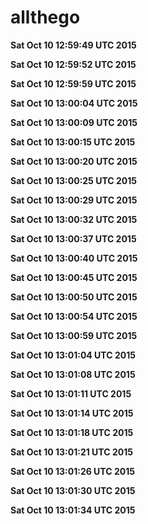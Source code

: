 # allthego
**Sat Oct 10 12:59:49 UTC 2015**

**Sat Oct 10 12:59:52 UTC 2015**

**Sat Oct 10 12:59:59 UTC 2015**

**Sat Oct 10 13:00:04 UTC 2015**

**Sat Oct 10 13:00:09 UTC 2015**

**Sat Oct 10 13:00:15 UTC 2015**

**Sat Oct 10 13:00:20 UTC 2015**

**Sat Oct 10 13:00:25 UTC 2015**

**Sat Oct 10 13:00:29 UTC 2015**

**Sat Oct 10 13:00:32 UTC 2015**

**Sat Oct 10 13:00:37 UTC 2015**

**Sat Oct 10 13:00:40 UTC 2015**

**Sat Oct 10 13:00:45 UTC 2015**

**Sat Oct 10 13:00:50 UTC 2015**

**Sat Oct 10 13:00:54 UTC 2015**

**Sat Oct 10 13:00:59 UTC 2015**

**Sat Oct 10 13:01:04 UTC 2015**

**Sat Oct 10 13:01:08 UTC 2015**

**Sat Oct 10 13:01:11 UTC 2015**

**Sat Oct 10 13:01:14 UTC 2015**

**Sat Oct 10 13:01:18 UTC 2015**

**Sat Oct 10 13:01:21 UTC 2015**

**Sat Oct 10 13:01:26 UTC 2015**

**Sat Oct 10 13:01:30 UTC 2015**

**Sat Oct 10 13:01:34 UTC 2015**

